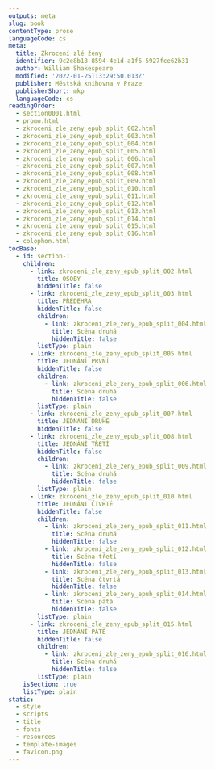 ```yaml
---
outputs: meta
slug: book
contentType: prose
languageCode: cs
meta:
  title: Zkrocení zlé ženy
  identifier: 9c2e8b18-8594-4e1d-a1f6-5927fce62b31
  author: William Shakespeare
  modified: '2022-01-25T13:29:50.013Z'
  publisher: Městská knihovna v Praze
  publisherShort: mkp
  languageCode: cs
readingOrder:
  - section0001.html
  - promo.html
  - zkroceni_zle_zeny_epub_split_002.html
  - zkroceni_zle_zeny_epub_split_003.html
  - zkroceni_zle_zeny_epub_split_004.html
  - zkroceni_zle_zeny_epub_split_005.html
  - zkroceni_zle_zeny_epub_split_006.html
  - zkroceni_zle_zeny_epub_split_007.html
  - zkroceni_zle_zeny_epub_split_008.html
  - zkroceni_zle_zeny_epub_split_009.html
  - zkroceni_zle_zeny_epub_split_010.html
  - zkroceni_zle_zeny_epub_split_011.html
  - zkroceni_zle_zeny_epub_split_012.html
  - zkroceni_zle_zeny_epub_split_013.html
  - zkroceni_zle_zeny_epub_split_014.html
  - zkroceni_zle_zeny_epub_split_015.html
  - zkroceni_zle_zeny_epub_split_016.html
  - colophon.html
tocBase:
  - id: section-1
    children:
      - link: zkroceni_zle_zeny_epub_split_002.html
        title: OSOBY
        hiddenTitle: false
      - link: zkroceni_zle_zeny_epub_split_003.html
        title: PŘEDEHRA
        hiddenTitle: false
        children:
          - link: zkroceni_zle_zeny_epub_split_004.html
            title: Scéna druhá
            hiddenTitle: false
        listType: plain
      - link: zkroceni_zle_zeny_epub_split_005.html
        title: JEDNÁNÍ PRVNÍ
        hiddenTitle: false
        children:
          - link: zkroceni_zle_zeny_epub_split_006.html
            title: Scéna druhá
            hiddenTitle: false
        listType: plain
      - link: zkroceni_zle_zeny_epub_split_007.html
        title: JEDNÁNÍ DRUHÉ
        hiddenTitle: false
      - link: zkroceni_zle_zeny_epub_split_008.html
        title: JEDNÁNÍ TŘETÍ
        hiddenTitle: false
        children:
          - link: zkroceni_zle_zeny_epub_split_009.html
            title: Scéna druhá
            hiddenTitle: false
        listType: plain
      - link: zkroceni_zle_zeny_epub_split_010.html
        title: JEDNÁNI ČTVRTÉ
        hiddenTitle: false
        children:
          - link: zkroceni_zle_zeny_epub_split_011.html
            title: Scéna druhá
            hiddenTitle: false
          - link: zkroceni_zle_zeny_epub_split_012.html
            title: Scéna třetí
            hiddenTitle: false
          - link: zkroceni_zle_zeny_epub_split_013.html
            title: Scéna čtvrtá
            hiddenTitle: false
          - link: zkroceni_zle_zeny_epub_split_014.html
            title: Scéna pátá
            hiddenTitle: false
        listType: plain
      - link: zkroceni_zle_zeny_epub_split_015.html
        title: JEDNÁNÍ PÁTÉ
        hiddenTitle: false
        children:
          - link: zkroceni_zle_zeny_epub_split_016.html
            title: Scéna druhá
            hiddenTitle: false
        listType: plain
    isSection: true
    listType: plain
static:
  - style
  - scripts
  - title
  - fonts
  - resources
  - template-images
  - favicon.png
---
```

